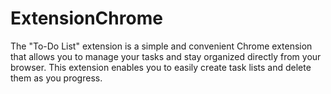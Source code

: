 # ExtensionChrome
The "To-Do List" extension is a simple and convenient Chrome extension that allows you to manage your tasks and stay organized directly from your browser. This extension enables you to easily create task lists and delete them as you progress.
